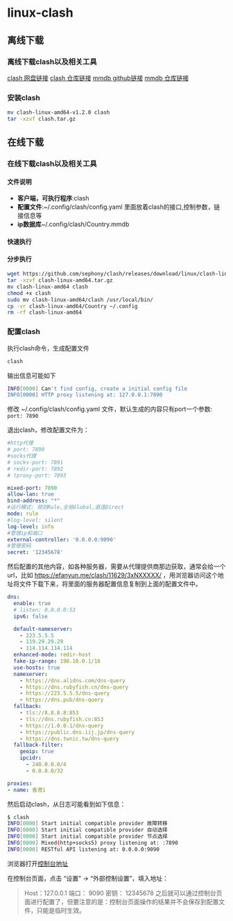 # linux-clash

## 离线下载

### 离线下载clash以及相关工具

[clash 网盘链接](https://wwi.lanzouy.com/iFWQ9hoalyb)
[clash 仓库链接](https://github.com/sephony/clash/blob/main/clash-linux-amd64-v1.2.0.gz)
[mmdb github链接](https://github.com/Dreamacro/maxmind-geoip/releases/download/20231212/Country.mmdb)
[mmdb 仓库链接](https://github.com/sephony/clash/blob/main/Country.mmdb)

### 安装clash

```bash
mv clash-linux-amd64-v1.2.0 clash
tar -xzvf clash.tar.gz
```

## 在线下载

### 在线下载clash以及相关工具

#### 文件说明

- **客户端，可执行程序**:clash
- **配置文件**:~/.config/clash/config.yaml
  里面放着clash的接口,控制参数，链接信息等
- **ip数据库**~/.config/clash/Country.mmdb

#### 快速执行

#### 分步执行

```bash
wget https://github.com/sephony/clash/releases/download/linux/clash-linux-amd64.tar.gz
tar -xzvf clash-linux-amd64.tar.gz
mv clash-linux-amd64 clash
chmod +x clash
sudo mv clash-linux-amd64/clash /usr/local/bin/
cp -vr clash-linux-amd64/Country ~/.config
rm -rf clash-linux-amd64
```

### 配置clash

执行clash命令，生成配置文件

```bash
clash
```

输出信息可能如下

```bash
INFO[0000] Can't find config, create a initial config file
INFO[0000] HTTP proxy listening at: 127.0.0.1:7890
```

修改 ~/.config/clash/config.yaml 文件，默认生成的内容只有port一个参数:
`port: 7890`

退出clash，修改配置文件为：

```yaml
#http代理
# port: 7890
#socks代理
# socks-port: 7891
# redir-port: 7892
# tproxy-port: 7893

mixed-port: 7890
allow-lan: true
bind-address: "*"
#运行模式: 规则Rule,全局Global,直连Direct
mode: rule
#log-level: silent
log-level: info
#管理ip和端口
external-controller: '0.0.0.0:9090'
#管理密码
secret: '12345678'
```

然后配置的其他内容，如各种服务器，需要从代理提供商那边获取，通常会给一个url，比如 <https://efanyun.me/clash/11629/3xNXXXXX/> ，用浏览器访问这个地址将文件下载下来，将里面的服务器配置信息复制到上面的配置文件中。

```yaml
dns:
  enable: true
  # listen: 0.0.0.0:53
  ipv6: false

  default-nameserver:
    - 223.5.5.5
    - 119.29.29.29
    - 114.114.114.114
  enhanced-mode: redir-host
  fake-ip-range: 198.18.0.1/16
  use-hosts: true
  nameserver:
    - https://dns.alidns.com/dns-query
    - https://dns.rubyfish.cn/dns-query
    - https://223.5.5.5/dns-query
    - https://dns.pub/dns-query
  fallback:
    - tls://8.8.8.8:853
    - tls://dns.rubyfish.cn:853
    - https://1.0.0.1/dns-query
    - https://public.dns.iij.jp/dns-query
    - https://dns.twnic.tw/dns-query
  fallback-filter:
    geoip: true
    ipcidr:
      - 240.0.0.0/4
      - 0.0.0.0/32

proxies:
- name: 香港1
```

然后启动clash，从日志可能看到如下信息：

```bash
$ clash
INFO[0000] Start initial compatible provider 故障转移
INFO[0000] Start initial compatible provider 自动选择
INFO[0000] Start initial compatible provider 节点选择
INFO[0000] Mixed(http+socks5) proxy listening at: :7890
INFO[0000] RESTful API listening at: 0.0.0.0:9090
```

浏览器打开[控制台地址](http://clash.razord.top/ )

在控制台页面，点击 “设置” -> “外部控制设置”，填入地址：

> Host：127.0.0.1
> 端口： 9090
> 密钥： 12345678
> 之后就可以通过控制台页面进行配置了，但要注意的是：控制台页面操作的结果并不会保存到配置文件，只能是临时生效。
